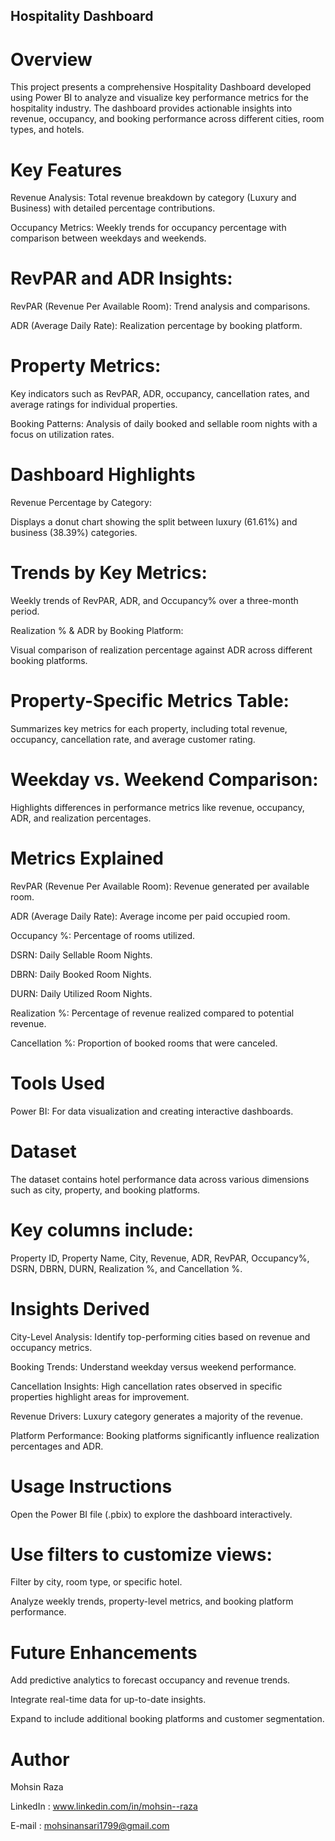 ## Hospitality Dashboard

# Overview
This project presents a comprehensive Hospitality Dashboard developed using Power BI to analyze and visualize key performance metrics for the hospitality industry. The dashboard provides actionable insights into revenue, occupancy, and booking performance across different cities, room types, and hotels.

# Key Features
Revenue Analysis: Total revenue breakdown by category (Luxury and Business) with detailed percentage contributions.

Occupancy Metrics: Weekly trends for occupancy percentage with comparison between weekdays and weekends.

# RevPAR and ADR Insights:
RevPAR (Revenue Per Available Room): Trend analysis and comparisons.

ADR (Average Daily Rate): Realization percentage by booking platform.

# Property Metrics:
Key indicators such as RevPAR, ADR, occupancy, cancellation rates, and average ratings for individual properties.

Booking Patterns: Analysis of daily booked and sellable room nights with a focus on utilization rates.

# Dashboard Highlights
Revenue Percentage by Category:

Displays a donut chart showing the split between luxury (61.61%) and business (38.39%) categories.

# Trends by Key Metrics:
Weekly trends of RevPAR, ADR, and Occupancy% over a three-month period.

Realization % & ADR by Booking Platform:

Visual comparison of realization percentage against ADR across different booking platforms.

# Property-Specific Metrics Table:
Summarizes key metrics for each property, including total revenue, occupancy, cancellation rate, and average customer rating.

# Weekday vs. Weekend Comparison:
Highlights differences in performance metrics like revenue, occupancy, ADR, and realization percentages.

# Metrics Explained
RevPAR (Revenue Per Available Room): Revenue generated per available room.

ADR (Average Daily Rate): Average income per paid occupied room.

Occupancy %: Percentage of rooms utilized.

DSRN: Daily Sellable Room Nights.

DBRN: Daily Booked Room Nights.

DURN: Daily Utilized Room Nights.

Realization %: Percentage of revenue realized compared to potential revenue.

Cancellation %: Proportion of booked rooms that were canceled.

# Tools Used
Power BI: For data visualization and creating interactive dashboards.

# Dataset
The dataset contains hotel performance data across various dimensions such as city, property, and booking platforms.

# Key columns include:
Property ID, Property Name, City, Revenue, ADR, RevPAR, Occupancy%, DSRN, DBRN, DURN, Realization %, and Cancellation %.

# Insights Derived
City-Level Analysis: Identify top-performing cities based on revenue and occupancy metrics.

Booking Trends: Understand weekday versus weekend performance.

Cancellation Insights: High cancellation rates observed in specific properties highlight areas for improvement.

Revenue Drivers: Luxury category generates a majority of the revenue.

Platform Performance: Booking platforms significantly influence realization percentages and ADR.

# Usage Instructions
Open the Power BI file (.pbix) to explore the dashboard interactively.

# Use filters to customize views:
Filter by city, room type, or specific hotel.

Analyze weekly trends, property-level metrics, and booking platform performance.

# Future Enhancements
Add predictive analytics to forecast occupancy and revenue trends.

Integrate real-time data for up-to-date insights.

Expand to include additional booking platforms and customer segmentation.

# Author
Mohsin Raza

LinkedIn : www.linkedin.com/in/mohsin--raza

E-mail   : mohsinansari1799@gmail.com  
